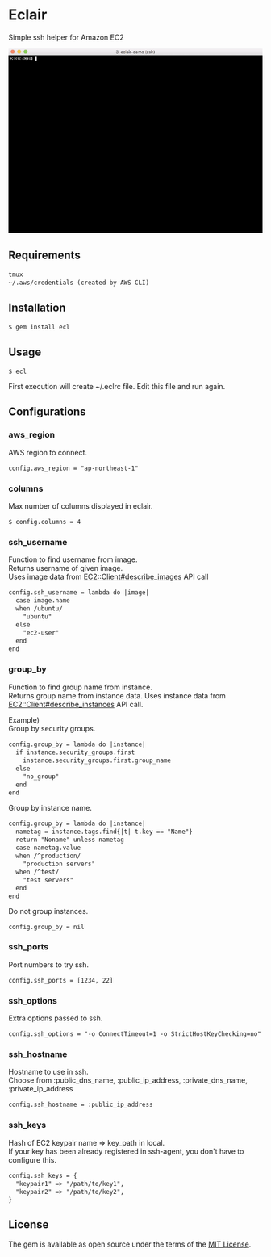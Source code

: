 # Eclair

Simple ssh helper for Amazon EC2

![eclair gif](out.gif)

## Requirements
    
    tmux
    ~/.aws/credentials (created by AWS CLI)

## Installation

    $ gem install ecl

## Usage

    $ ecl

First execution will create ~/.eclrc file. Edit this file and run again.

## Configurations

### aws_region

AWS region to connect.

	config.aws_region = "ap-northeast-1"

### columns

Max number of columns displayed in eclair.

	$ config.columns = 4

### ssh_username 

Function to find username from image.  
Returns username of given image.  
Uses image data from [EC2::Client#describe_images](https://docs.aws.amazon.com/AWSRubySDK/latest/AWS/EC2/Client.html#describe_images-instance_method) API call

	config.ssh_username = lambda do |image|
	  case image.name
	  when /ubuntu/
	    "ubuntu"
	  else
	    "ec2-user"
	  end
	end

### group_by

Function to find group name from instance.  
Returns group name from instance data.
Uses instance data from [EC2::Client#describe_instances](https://docs.aws.amazon.com/AWSRubySDK/latest/AWS/EC2/Client.html#describe_instances-instance_method) API call.

Example)  
Group by security groups.  

	config.group_by = lambda do |instance|
	  if instance.security_groups.first
	    instance.security_groups.first.group_name
	  else
	    "no_group"
	  end
	end

Group by instance name.

	config.group_by = lambda do |instance|
	  nametag = instance.tags.find{|t| t.key == "Name"}
	  return "Noname" unless nametag
	  case nametag.value
	  when /^production/
	    "production servers"
	  when /^test/
	    "test servers"
	  end
	end

Do not group instances.
	
	config.group_by = nil


### ssh_ports
Port numbers to try ssh.  

	config.ssh_ports = [1234, 22]


### ssh_options
Extra options passed to ssh.

	config.ssh_options = "-o ConnectTimeout=1 -o StrictHostKeyChecking=no"

### ssh_hostname
Hostname to use in ssh.  
Choose from :public_dns_name, :public_ip_address, :private_dns_name, :private_ip_address
	
	config.ssh_hostname = :public_ip_address


### ssh_keys
Hash of EC2 keypair name => key_path in local.  
If your key has been already registered in ssh-agent, you don't have to configure this.

	config.ssh_keys = {
	  "keypair1" => "/path/to/key1",
	  "keypair2" => "/path/to/key2",
	}

## License

The gem is available as open source under the terms of the [MIT License](http://opensource.org/licenses/MIT).

